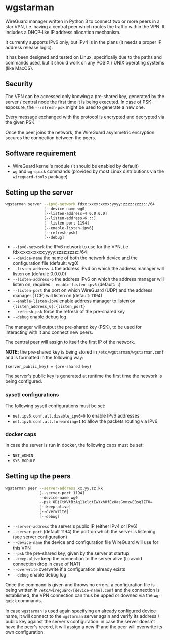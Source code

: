 # wgstarman

WireGuard manager written in Python 3 to connect two or more peers in a star VPN, i.e. having a central peer which routes the traffic within the VPN. It includes a DHCP-like IP address allocation mechanism.

It currently supports IPv6 only, but IPv4 is in the plans (it needs a proper IP address release logic).

It has been designed and tested on Linux, specifically due to the paths and commands used, but it should work on any POSIX / UNIX operating systems (like MacOS).

## Security

The VPN can be accessed only knowing a pre-shared key, generated by the server / central node the first time it is being executed. In case of PSK exposure, the `--refresh-psk` might be used to generate a new one.

Every message exchanged with the protocol is encrypted and decrypted via the given PSK.

Once the peer joins the network, the WireGuard asymmetric encryption secures the connection between the peers.

## Software requirement

- WireGuard kernel's module (it should be enabled by default)
- `wg` and `wg-quick` commands (provided by most Linux distributions via the `wireguard-tools` package)

## Setting up the server

```bash
wgstarman server --ipv6-network fdxx:xxxx:xxxx:yyyy:zzzz:zzzz::/64
                 [--device-name wg0]
                 [--listen-address-4 0.0.0.0]
                 [--listen-address-6 ::]
                 [--listen-port 1194]
                 [--enable-listen-ipv6]
                 [--refresh-psk]
                 [--debug]
```

- `--ipv6-network` the IPv6 network to use for the VPN, i.e. fdxx:xxxx:xxxx:yyyy:zzzz:zzzz::/64
- `--device-name` the name of both the network device and the configuration file (default: wg0)
- `--listen-address-4` the address IPv4 on which the address manager will listen on (default: 0.0.0.0)
- `--listen-address-6` the address IPv6 on which the address manager will listen on; requires `--enable-listen-ipv6` (default: ::)
- `--listen-port` the port on which WireGuard (UDP) and the address manager (TCP) will listen on (default: 1194)
- `--enable-listen-ipv6` enable address manager to listen on `{listen_address_6}:{listen_port}`
- `--refresh-psk` force the refresh of the pre-shared key
- `--debug` enable debug log

The manager will output the pre-shared key (PSK), to be used for interacting with it and connect new peers.

The central peer will assign to itself the first IP of the network.

**NOTE**: the pre-shared key is being stored in `/etc/wgstarman/wgstarman.conf` and is formatted in the following way:

`{server_public_key} = {pre-shared key}`

The server's public key is generated at runtime the first time the network is being configured.

### sysctl configurations

The following sysctl configurations must be set:

- `net.ipv6.conf.all.disable_ipv6=0` to enable IPv6 addresses
- `net.ipv6.conf.all.forwarding=1` to allow the packets routing via IPv6

### docker caps

In case the server is run in docker, the following caps must be set:

- `NET_ADMIN`
- `SYS_MODULE`

## Setting up the peers

```bash
wgstarman peer --server-address xx.yy.zz.kk
               [--server-port 1194]
               --device-name wg0
               --psk ODjCtWVtBzAq11clgtEwYxhHfEz8asGmnzwEQsqIZTU=
               [--keep-alive]
               [--overwrite]
               [--debug]
```

- `--server-address` the server's public IP (either IPv4 or IPv6)
- `--server-port` (default 1194) the port on which the server is listening (see server configuration)
- `--device-name` the device and configuration file WireGuard will use for this VPN
- `--psk` the pre-shared key, given by the server at startup
- `--keep-alive` keep the connection to the server alive (to avoid connection drop in case of NAT)
- `--overwrite` overwrite if a configuration already exists
- `--debug` enable debug log

Once the command is given and throws no errors, a configuration file is being written in `/etc/wireguard/[device-name].conf` and the connection is established; the VPN connection can thus be upped or downed via the `wg-quick` commands.

In case `wgstarman` is used again specifying an already configured device name, it will connect to the `wgstarman` server again and verify its address / public key against the server's configuration: in case the server doesn't have the peer's record, it will assign a new IP and the peer will overwrite its own configuration.
